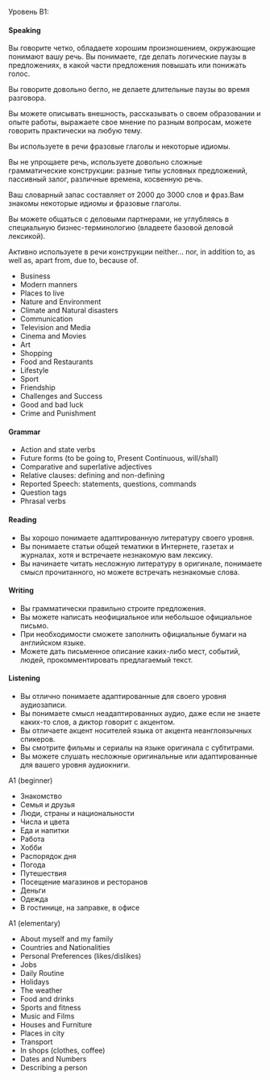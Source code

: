 Уровень B1:

#### Speaking

Вы говорите четко, обладаете хорошим произношением, окружающие понимают вашу речь. Вы понимаете, где делать логические паузы в предложениях, в какой части предложения повышать или понижать голос.

Вы говорите довольно бегло, не делаете длительные паузы во время разговора.

Вы можете описывать внешность, рассказывать о своем образовании и опыте работы, выражаете свое мнение по разным вопросам, можете говорить практически на любую тему.

Вы используете в речи фразовые глаголы и некоторые идиомы.

Вы не упрощаете речь, используете довольно сложные грамматические конструкции: разные типы условных предложений, пассивный залог, различные времена, косвенную речь.

Ваш словарный запас составляет от 2000 до 3000 слов и фраз.Вам знакомы некоторые идиомы и фразовые глаголы.

Вы можете общаться с деловыми партнерами, не углубляясь в специальную бизнес-терминологию (владеете базовой деловой лексикой).

Активно используете в речи конструкции neither... nor, in addition to, as well as, apart from, due to, because of.

- Business
- Modern manners
- Places to live
- Nature and Environment
- Climate and Natural disasters
- Communication
- Television and Media
- Cinema and Movies
- Art
- Shopping
- Food and Restaurants
- Lifestyle
- Sport
- Friendship
- Challenges and Success
- Good and bad luck
- Crime and Punishment



#### Grammar

- Action and state verbs
- Future forms (to be going to, Present Continuous, will/shall)
- Comparative and superlative adjectives
- Relative clauses: defining and non-defining
- Reported Speech: statements, questions, commands
- Question tags
- Phrasal verbs

#### Reading

- Вы хорошо понимаете адаптированную литературу своего уровня.
- Вы понимаете статьи общей тематики в Интернете, газетах и журналах, хотя и встречаете незнакомую вам лексику.
- Вы начинаете читать несложную литературу в оригинале, понимаете смысл прочитанного, но можете встречать незнакомые слова.

#### Writing

- Вы грамматически правильно строите предложения.
- Вы можете написать неофициальное или небольшое официальное письмо.
- При необходимости сможете заполнить официальные бумаги на английском языке.
- Можете дать письменное описание каких-либо мест, событий, людей, прокомментировать предлагаемый текст.

#### Listening

- Вы отлично понимаете адаптированные для своего уровня аудиозаписи.
- Вы понимаете смысл неадаптированных аудио, даже если не знаете каких-то слов, а диктор говорит с акцентом.
- Вы отличаете акцент носителей языка от акцента неанглоязычных спикеров.
- Вы смотрите фильмы и сериалы на языке оригинала с субтитрами.
- Вы можете слушать несложные оригинальные или адаптированные для вашего уровня аудиокниги.


A1 (beginner)

- Знакомство
- Семья и друзья
- Люди, страны и национальности
- Числа и цвета
- Еда и напитки
- Работа
- Хобби
- Распорядок дня
- Погода
- Путешествия
- Посещение магазинов и ресторанов
- Деньги
- Одежда
- В гостинице, на заправке, в офисе

A1 (elementary)

- About myself and my family
- Countries and Nationalities
- Personal Preferences (likes/dislikes)
- Jobs
- Daily Routine
- Holidays
- The weather
- Food and drinks
- Sports and fitness
- Music and Films
- Houses and Furniture
- Places in city
- Transport
- In shops (clothes, coffee)
- Dates and Numbers
- Describing a person